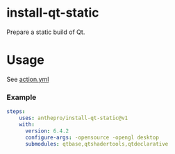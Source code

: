 # install-qt-static
Prepare a static build of Qt.

# Usage

See [action.yml](action.yml)

### Example

```yaml
steps:
    uses: anthepro/install-qt-static@v1
    with:
      version: 6.4.2
      configure-args: -opensource -opengl desktop
      submodules: qtbase,qtshadertools,qtdeclarative
```

